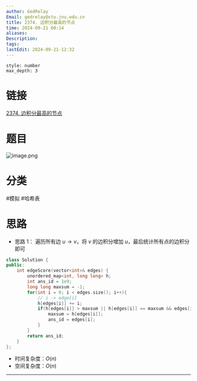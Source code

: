 ```yaml
---
author: GedRelay
Email: gedrelay@stu.jnu.edu.cn
title: 2374. 边积分最高的节点
time: 2024-09-21 00:14
aliases: 
Description: 
tags: 
lastEdit: 2024-09-21-12:32
---
```


```toc
style: number
max_depth: 3
```

# 链接
[2374. 边积分最高的节点](https://leetcode.cn/problems/node-with-highest-edge-score/) 

# 题目
![image.png](https://ged-pic-bed.oss-cn-guangzhou.aliyuncs.com/img/202409210014129.png)


# 分类
#模拟 #哈希表 

# 思路
- 思路 1：
遍历所有边 ${u\to v }$，将 ${v }$ 的边积分增加 ${u }$，最后统计所有点的边积分即可


```cpp
class Solution {
public:
    int edgeScore(vector<int>& edges) {
        unordered_map<int, long long> h;
        int ans_id = 1e9;
        long long maxsum = -1;
        for(int i = 0; i < edges.size(); i++){
            // i -> edge[i]
            h[edges[i]] += i;
            if(h[edges[i]] > maxsum || h[edges[i]] == maxsum && edges[i] < ans_id){
                maxsum = h[edges[i]];
                ans_id = edges[i];
            }
        }
        return ans_id;
    }
};
```


- 时间复杂度：${O\left( n \right)  }$ 
- 空间复杂度：${O\left( n \right)  }$ 


---

